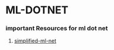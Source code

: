 # ML-DOTNET

### important Resources for ml dot net
1. [simplified-ml-net](https://jkdev.me/simplified-ml-net/)
